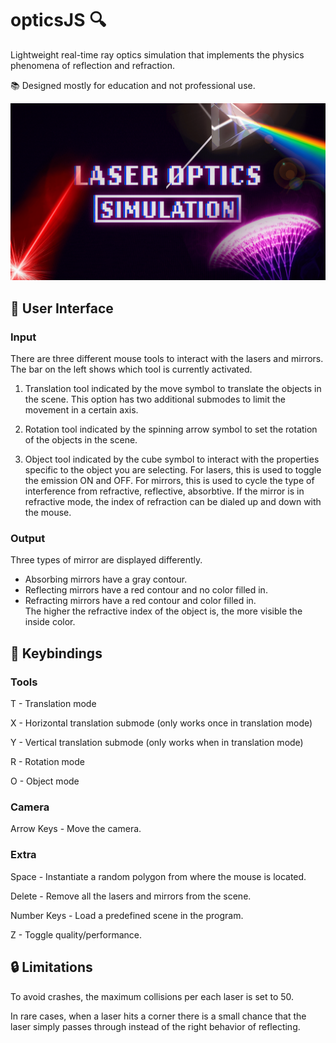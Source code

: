 # opticsJS :mag:
Lightweight real-time ray optics simulation that implements the physics phenomena of reflection and refraction.

:books: Designed mostly for education and not professional use.

![Wallpaper](./images/home.png)

## :pinching_hand: User Interface

### Input
There are three different mouse tools to interact with the lasers and mirrors. The bar on the left shows which tool is currently activated.

1) Translation tool indicated by the move symbol to translate the objects in the scene.
This option has two additional submodes to limit the movement in a certain axis.

2) Rotation tool indicated by the spinning arrow symbol to set the rotation of the objects in the scene.

3) Object tool indicated by the cube symbol to interact with the properties specific to the object you are selecting.
For lasers, this is used to toggle the emission ON and OFF. 
For mirrors, this is used to cycle the type of interference from refractive, reflective, absorbtive.
If the mirror is in refractive mode, the index of refraction can be dialed up and down with the mouse.

### Output
Three types of mirror are displayed differently.
* Absorbing mirrors have a gray contour.
* Reflecting mirrors have a red contour and no color filled in.
* Refracting mirrors have a red contour and color filled in.  
The higher the refractive index of the object is, the more visible the inside color.

## :key: Keybindings

### Tools
T - Translation mode

X - Horizontal translation submode (only works once in translation mode)

Y - Vertical translation submode (only works when in translation mode)

R - Rotation mode

O - Object mode 

### Camera
Arrow Keys - Move the camera.

### Extra
Space - Instantiate a random polygon from where the mouse is located.

Delete - Remove all the lasers and mirrors from the scene.

Number Keys - Load a predefined scene in the program.

Z - Toggle quality/performance.

## :lock: Limitations
To avoid crashes, the maximum collisions per each laser is set to 50.

In rare cases, when a laser hits a corner there is a small chance that the laser simply passes through instead of the right behavior of reflecting.
